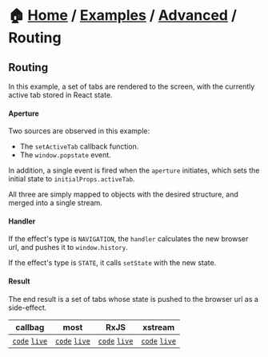 # 🏠 [Home](../../../) / [Examples](../../) / [Advanced](../) / Routing

## Routing

In this example, a set of tabs are rendered to the screen, with the currently active tab stored in React state.

#### Aperture

Two sources are observed in this example:

*   The `setActiveTab` callback function.
*   The `window.popstate` event.

In addition, a single event is fired when the `aperture` initiates, which sets the initial state to `initialProps.activeTab`.

All three are simply mapped to objects with the desired structure, and merged into a single stream.

#### Handler

If the effect's type is `NAVIGATION`, the `handler` calculates the new browser url, and pushes it to `window.history`.

If the effect's type is `STATE`, it calls `setState` with the new state.

#### Result

The end result is a set of tabs whose state is pushed to the browser url as a side-effect.

<!-- prettier-ignore-start -->
| callbag | most | RxJS | xstream |
| --- | --- | --- | --- |
| [`code`](./callbag) [`live`](https://stackblitz.com/github/troch/refract/tree/master/examples/advanced/routing/callbag) | [`code`](./most) [`live`](https://stackblitz.com/github/troch/refract/tree/master/examples/advanced/routing/most)  | [`code`](./rxjs) [`live`](https://stackblitz.com/github/troch/refract/tree/master/examples/advanced/routing/rxjs)  | [`code`](./xstream) [`live`](https://stackblitz.com/github/troch/refract/tree/master/examples/advanced/routing/xstream)  |
<!-- prettier-ignore-end -->
